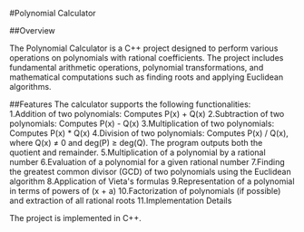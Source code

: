 #Polynomial Calculator

##Overview

The Polynomial Calculator is a C++ project designed to perform various operations on polynomials with rational coefficients. The project includes fundamental arithmetic operations, polynomial transformations, and mathematical computations such as finding roots and applying Euclidean algorithms.

##Features
The calculator supports the following functionalities:  
1.Addition of two polynomials: Computes P(x) + Q(x)
2.Subtraction of two polynomials: Computes P(x) - Q(x)
3.Multiplication of two polynomials: Computes P(x) * Q(x)
4.Division of two polynomials: Computes P(x) / Q(x), where Q(x) ≠ 0 and deg(P) ≥ deg(Q). The program outputs both the quotient and remainder.
5.Multiplication of a polynomial by a rational number
6.Evaluation of a polynomial for a given rational number
7.Finding the greatest common divisor (GCD) of two polynomials using the Euclidean algorithm
8.Application of Vieta's formulas
9.Representation of a polynomial in terms of powers of (x + a)
10.Factorization of polynomials (if possible) and extraction of all rational roots
11.Implementation Details

The project is implemented in C++.
